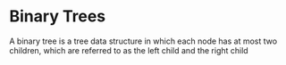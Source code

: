 # Binary Trees

A binary tree is a tree data structure in which each node has at most two children, which are referred to as the left child and the right child
